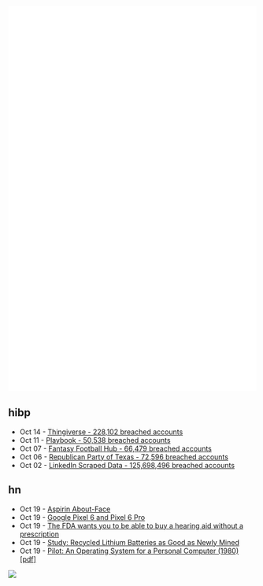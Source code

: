 ![Metrics](https://raw.githubusercontent.com/phixion/phixion/master/metrics.svg)

## hibp

<!--
for https://github.com/phixion/phixion/blob/main/.github/workflows/feeds.yml
-->
<!--START_SECTION:haveibeenpwnd-->
- Oct 14 - [Thingiverse - 228,102 breached accounts](https://haveibeenpwned.com/PwnedWebsites#Thingiverse)
- Oct 11 - [Playbook - 50,538 breached accounts](https://haveibeenpwned.com/PwnedWebsites#Playbook)
- Oct 07 - [Fantasy Football Hub - 66,479 breached accounts](https://haveibeenpwned.com/PwnedWebsites#FantasyFootballHub)
- Oct 06 - [Republican Party of Texas - 72,596 breached accounts](https://haveibeenpwned.com/PwnedWebsites#RepublicanPartyOfTexas)
- Oct 02 - [LinkedIn Scraped Data - 125,698,496 breached accounts](https://haveibeenpwned.com/PwnedWebsites#LinkedInScrape)
<!--END_SECTION:haveibeenpwnd-->

## hn

<!--
for https://github.com/phixion/phixion/blob/main/.github/workflows/feeds.yml
-->
<!--START_SECTION:hn-->
- Oct 19 - [Aspirin About-Face](https://davidepstein.bulletin.com/563262208234593/)
- Oct 19 - [Google Pixel 6 and Pixel 6 Pro](https://store.google.com/category/phones?hl=en-US)
- Oct 19 - [The FDA wants you to be able to buy a hearing aid without a prescription](https://text.npr.org/1047303559)
- Oct 19 - [Study: Recycled Lithium Batteries as Good as Newly Mined](https://spectrum.ieee.org/recycled-batteries-good-as-newly-mined)
- Oct 19 - [Pilot: An Operating System for a Personal Computer (1980) [pdf]](https://courses.cs.washington.edu/courses/cse550/20au/papers/CSE550.Pilot.pdf)
<!--END_SECTION:hn-->

<!--
for https://yhype.me
-->
![](https://hit.yhype.me/github/profile?user_id=13013670)

